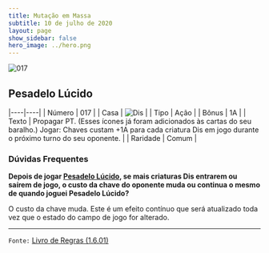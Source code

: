 ```yaml
---
title: Mutação em Massa
subtitle: 10 de julho de 2020
layout: page
show_sidebar: false
hero_image: ../hero.png
---
```


![017](https://cdn.keyforgegame.com/media/card_front/pt/479_017_M9J4WR9H2FV5_pt.png)

## Pesadelo Lúcido

|----|----|
| Número | 017 |
| Casa | ![Dis](https://archonarcana.com/images/thumb/e/e8/Dis.png/22px-Dis.png "Dis") |
| Tipo | Ação |
| Bônus | 1A |
| Texto | Propagar PT. (Esses ícones já foram adicionados às cartas do seu baralho.)  Jogar: Chaves custam +1A para cada criatura Dis em jogo durante o próximo turno do seu oponente. |
| Raridade | Comum |

### Dúvidas Frequentes

**Depois de jogar [Pesadelo Lúcido](/mm/017), se mais criaturas Dis
entrarem ou saírem de jogo, o custo da chave do oponente muda ou
continua o mesmo de quando joguei Pesadelo Lúcido?**

O custo da chave muda. Este é um efeito contínuo que será atualizado
toda vez que o estado do campo de jogo for alterado.

<hr/>

`Fonte:` [Livro de Regras (1.6.01)](https://drive.google.com/open?id=1YNhLKUC0xfriiMwFYpDu1Go3zPJw6gYo)
